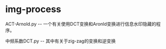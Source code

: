 # img-process
ACT-Arnold.py -- 一个有关使用DCT变换和Aronld变换进行信息水印隐藏的程序。

中频系数DCT.py -- 其中有关于zig-zag的变换和逆变换








